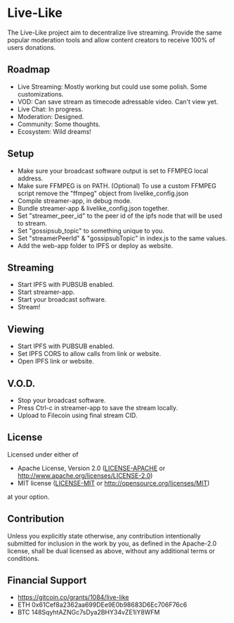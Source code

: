 # Live-Like
The Live-Like project aim to decentralize live streaming. Provide the same popular moderation tools and allow content creators to receive 100% of users donations.

## Roadmap
- Live Streaming: Mostly working but could use some polish. Some customizations.
- VOD: Can save stream as timecode adressable video. Can't view yet.
- Live Chat: In progress.
- Moderation: Designed.
- Community: Some thoughts.
- Ecosystem: Wild dreams!

## Setup
 - Make sure your broadcast software output is set to FFMPEG local address.
 - Make sure FFMPEG is on PATH. (Optional) To use a custom FFMPEG script remove the "ffmpeg" object from livelike_config.json
 - Compile streamer-app, in debug mode.
 - Bundle streamer-app & livelike_config.json together.
 - Set "streamer_peer_id" to the peer id of the ipfs node that will be used to stream.
 - Set "gossipsub_topic" to something unique to you.
 - Set "streamerPeerId" & "gossipsubTopic" in index.js to the same values.
 - Add the web-app folder to IPFS or deploy as website.

## Streaming
 - Start IPFS with PUBSUB enabled.
 - Start streamer-app.
 - Start your broadcast software.
 - Stream!

## Viewing
 - Start IPFS with PUBSUB enabled.
 - Set IPFS CORS to allow calls from link or website.
 - Open IPFS link or website.

## V.O.D.
 - Stop your broadcast software.
 - Press Ctrl-c in streamer-app to save the stream locally.
 - Upload to Filecoin using final stream CID.

## License
Licensed under either of

 * Apache License, Version 2.0
   ([LICENSE-APACHE](LICENSE-APACHE) or http://www.apache.org/licenses/LICENSE-2.0)
 * MIT license
   ([LICENSE-MIT](LICENSE-MIT) or http://opensource.org/licenses/MIT)

at your option.

## Contribution
Unless you explicitly state otherwise, any contribution intentionally submitted
for inclusion in the work by you, as defined in the Apache-2.0 license, shall be
dual licensed as above, without any additional terms or conditions.

## Financial Support
- https://gitcoin.co/grants/1084/live-like
- ETH 0x61Cef8a2362aa699DEe9E0b98683D6Ec706F76c6
- BTC 148SqyhtAZNGc7sDya2BHY34vZE1iY8WFM